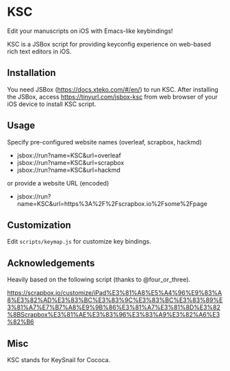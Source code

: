 # KSC

Edit your manuscripts on iOS with Emacs-like keybindings!

KSC is a JSBox script for providing keyconfig experience on web-based rich text editors in iOS.

## Installation

You need JSBox (https://docs.xteko.com/#/en/) to run KSC. After installing the
JSBox, access https://tinyurl.com/jsbox-ksc from web browser of your iOS device
to install KSC script.

## Usage

Specify pre-configured website names (overleaf, scrapbox, hackmd)

- jsbox://run?name=KSC&url=overleaf
- jsbox://run?name=KSC&url=scrapbox
- jsbox://run?name=KSC&url=hackmd

or provide a website URL (encoded)

- jsbox://run?name=KSC&url=https%3A%2F%2Fscrapbox.io%2Fsome%2Fpage

## Customization

Edit `scripts/keymap.js` for customize key bindings.

## Acknowledgements

Heavily based on the following script (thanks to @four_or_three).

https://scrapbox.io/customize/iPad%E3%81%A8%E5%A4%96%E9%83%A8%E3%82%AD%E3%83%BC%E3%83%9C%E3%83%BC%E3%83%89%E3%81%A7%E7%B7%A8%E9%9B%86%E3%81%A7%E3%81%8D%E3%82%8BScrapbox%E3%81%AE%E3%83%96%E3%83%A9%E3%82%A6%E3%82%B6

## Misc

KSC stands for KeySnail for Cococa.
